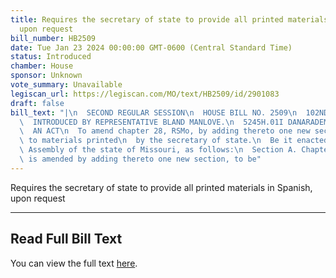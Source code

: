 ```yaml
---
title: Requires the secretary of state to provide all printed materials in Spanish,
  upon request
bill_number: HB2509
date: Tue Jan 23 2024 00:00:00 GMT-0600 (Central Standard Time)
status: Introduced
chamber: House
sponsor: Unknown
vote_summary: Unavailable
legiscan_url: https://legiscan.com/MO/text/HB2509/id/2901083
draft: false
bill_text: "|\n  SECOND REGULAR SESSION\n  HOUSE BILL NO. 2509\n  102ND GENERAL ASSEMBLY\n\
  \  INTRODUCED BY REPRESENTATIVE BLAND MANLOVE.\n  5245H.01I DANARADEMANMILLER,ChiefClerk\n\
  \  AN ACT\n  To amend chapter 28, RSMo, by adding thereto one new section relating\
  \ to materials printed\n  by the secretary of state.\n  Be it enacted by the General\
  \ Assembly of the state of Missouri, as follows:\n  Section A. Chapter 28, RSMo,\
  \ is amended by adding thereto one new section, to be"
---
```

Requires the secretary of state to provide all printed materials in Spanish, upon request

---

## Read Full Bill Text

You can view the full text [here](https://legiscan.com/MO/text/HB2509/id/2901083).
